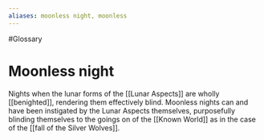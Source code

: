 ```yaml
---
aliases: moonless night, moonless
---
```

#Glossary 
# Moonless night

Nights when the lunar forms of the [[Lunar Aspects]] are wholly [[benighted]], rendering them effectively blind. Moonless nights can and have been instigated by the Lunar Aspects themselves, purposefully blinding themselves to the goings on of the [[Known World]] as in the case of the [[fall of the Silver Wolves]].